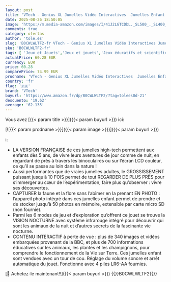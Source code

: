 ```yaml
---
layout: post
title: 'VTech - Genius XL Jumelles Vidéo Interactives  Jumelles Enfant 10x21 avec Écran Couleur  Photos et Vidéos de la BBC  Jouet Scientifique Éducatif  Cadeau Enfant Dès 5 Ans - Contenu en Français'
date: 2025-08-26 18:50:05
image: 'https://m.media-amazon.com/images/I/41J2LGTCDbL._SL500_._SL400_.jpg'
comments: true
category: ofertas
author: 'tole.es'
slug: 'B0CWLWLTF2-fr VTech - Genius XL Jumelles Vidéo Interactives Jumelles...'
sku: 'B0CWLWLTF2-fr'
tags: [ 'Jeux et Jouets','Jeux et jouets','Jeux éducatifs et scientifiques','Kits éducatifs de jumelles','Kits éducatifs doptique','vtech','🇫🇷', ]
actualPrice: 60.28 EUR
currency: EUR
price: 60.28
comparePrice: 74.99 EUR
prodname: 'VTech - Genius XL Jumelles Vidéo Interactives  Jumelles Enfant 10x21 avec Écran Couleur  Photos et Vidéos de la BBC  Jouet Scientifique Éducatif  Cadeau Enfant Dès 5 Ans - Contenu en Français'
country: 'fr'
flag: '🇫🇷'
brand: 'VTech'
buyurl: 'https://www.amazon.fr/dp/B0CWLWLTF2/?tag=tolees0d-21'
descuento: '19.62'
average: '62.135'
---
```


Vous avez [{{< param title >}}]({{< param buyurl >}}) ici:

[![{{< param prodname >}}]({{< param image >}})]({{< param buyurl >}})

ℹ️:

- LA VERSION FRANÇAISE de ces jumelles high-tech permettent aux enfants dès 5 ans, de vivre leurs aventures de jour comme de nuit, en regardant de près à travers les binoculaires ou sur l’écran LCD couleur, ce qu’il se passe au loin dans la nature !
- Aussi performantes que de vraies jumelles adultes, le GROSSISSEMENT puissant jusqu’à 10 FOIS permet de tout REGARDER DE PLUS PRÈS pour s’immerger au cœur de l’expérimentation, faire plus qu’observer : vivre ses découvertes.
- CAPTURER la faune et la flore sans l’abîmer en la prenant EN PHOTO : l’appareil photo intégré dans ces jumelles enfant permet de prendre et de stocker jusqu’à 50 photos en mémoire, extensible par carte micro SD (non fournie).
- Parmi les 6 modes de jeu et d’exploration qu’offrent ce jouet se trouve la VISION NOCTURNE avec système infrarouge intégré pour découvrir qui sont les animaux de la nuit et d’autres secrets de la fascinante vie nocturne.
- CONTENU INTERACTIF à perte de vue : plus de 340 images et vidéos embarquées provenant de la BBC, et plus de 700 informations éducatives sur les animaux, les plantes et les champignons, pour comprendre le fonctionnement de la Vie sur Terre. Ces jumelles enfant sont vendues avec un tour de cou. Réglage du volume sonore et arrêt automatique du jouet. Fonctionne avec 4 piles LR6-AA fournies.

[🛒 Achetez-le maintenant!!]({{< param buyurl >}})
{{<world>}}B0CWLWLTF2{{</world>}}
